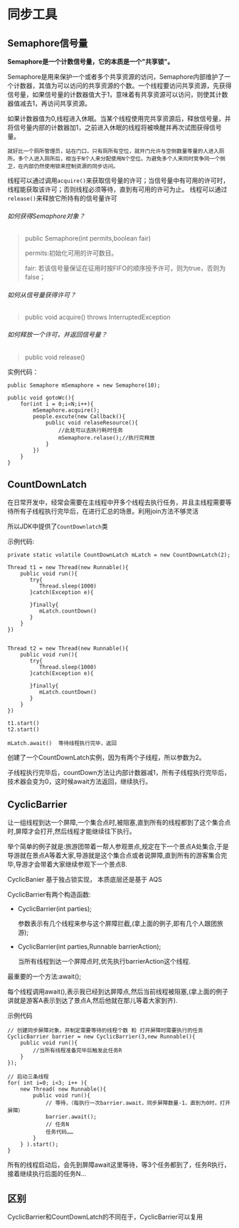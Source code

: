 # 同步工具

## Semaphore信号量

**Semaphore是一个计数信号量，它的本质是一个"共享锁"。**

Semaphore是用来保护一个或者多个共享资源的访问，Semaphore内部维护了一个计数器，其值为可以访问的共享资源的个数。一个线程要访问共享资源，先获得信号量，如果信号量的计数器值大于1，意味着有共享资源可以访问，则使其计数器值减去1，再访问共享资源。

如果计数器值为0,线程进入休眠。当某个线程使用完共享资源后，释放信号量，并将信号量内部的计数器加1，之前进入休眠的线程将被唤醒并再次试图获得信号量。

```
就好比一个厕所管理员，站在门口，只有厕所有空位，就开门允许与空侧数量等量的人进入厕所。多个人进入厕所后，相当于N个人来分配使用N个空位。为避免多个人来同时竞争同一个侧卫，在内部仍然使用锁来控制资源的同步访问。
```



线程可以通过调用`acquire()`来获取信号量的许可；当信号量中有可用的许可时，线程能获取该许可；否则线程必须等待，直到有可用的许可为止。 线程可以通过`release()`来释放它所持有的信号量许可

###### 如何获得Semaphore对象？    

> public Semaphore(int permits,boolean fair) 
>      
>
> permits:初始化可用的许可数目。 
>
> fair: 若该信号量保证在征用时按FIFO的顺序授予许可，则为true，否则为false； 

###### 如何从信号量获得许可？ 

> public void acquire() throws InterruptedException

###### 如何释放一个许可，并返回信号量？

> public void release() 

实例代码：

```
public Semaphore mSemaphore = new Semaphore(10);

public void gotoWc(){
    for(int i = 0;i<N;i++){
        mSemaphore.acquire();
        people.excute(new Callback(){
            public void relaseResource(){
                //此处可以去执行耗时任务
                mSemaphore.relase();//执行完释放
            }
        })
    }
}
```



## CountDownLatch

在日常开发中，经常会需要在主线程中开多个线程去执行任务，并且主线程需要等待所有子线程执行完毕后，在进行汇总的场景。利用join方法不够灵活

所以JDK中提供了`CountDownlatch`类

示例代码:

```
private static volatile CountDownLatch mLatch = new CountDownLatch(2);

Thread t1 = new Thread(new Runnable(){
    public void run(){
       try{
          Thread.sleep(1000)
       }catch(Exception e){
       
       }finally{
          mLatch.countDown()
       }
    }
})


Thread t2 = new Thread(new Runnable(){
    public void run(){
       try{
          Thread.sleep(1000)
       }catch(Exception e){
       
       }finally{
          mLatch.countDown()
       }
    }
})

t1.start()
t2.start()

mLatch.await()  等待线程执行完毕，返回

```

创建了一个CountDownLatch实例，因为有两个子线程，所以参数为2。

子线程执行完毕后，countDown方法让内部计数器减1，所有子线程执行完毕后，技术器会变为0，这时候await方法返回，继续执行。



## CyclicBarrier

让一组线程到达一个屏障,一个集合点时,被阻塞,直到所有的线程都到了这个集合点时,屏障才会打开,然后线程才能继续往下执行。

举个简单的例子就是:旅游团带着一帮人参观景点,规定在下一个景点A处集合,于是导游就在景点A等着大家,导游就是这个集合点或者说屏障,直到所有的游客集合完毕,导游才会带着大家继续参观下一个景点B.

CyclicBanier 基于独占锁实现， 本质底层还是基于 AQS



CyclicBarrier有两个构造函数:

- CyclicBarrier(int parties); 

  参数表示有几个线程来参与这个屏障拦截,(拿上面的例子,即有几个人跟团旅游);　　

- CyclicBarrier(int parties,Runnable barrierAction);

  当所有线程到达一个屏障点时,优先执行barrierAction这个线程.

最重要的一个方法:await();

每个线程调用await(),表示我已经到达屏障点,然后当前线程被阻塞,(拿上面的例子讲就是游客A表示到达了景点A,然后他就在那儿等着大家到齐).



示例代码

```
// 创建同步屏障对象，并制定需要等待的线程个数 和 打开屏障时需要执行的任务
CyclicBarrier barrier = new CyclicBarrier(3,new Runnable(){
    public void run(){
        //当所有线程准备完毕后触发此任务R
    }
});

// 启动三条线程
for( int i=0; i<3; i++ ){
    new Thread( new Runnable(){
        public void run(){
            // 等待，（每执行一次barrier.await，同步屏障数量-1，直到为0时，打开屏障）
            barrier.await();
            // 任务N
            任务代码……
        }
    } ).start();
}
```

所有的线程启动后，会先到屏障await这里等待，等3个任务都到了，任务R执行，接着继续执行后面的任务N...

## 区别

CyclicBarrier和CountDownLatch的不同在于，CyclicBarrier可以复用